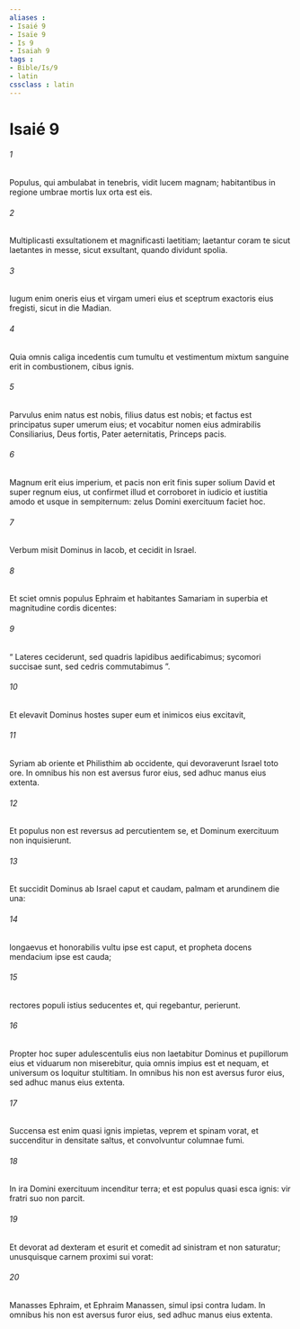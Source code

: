 ```yaml
---
aliases : 
- Isaié 9
- Isaïe 9
- Is 9
- Isaiah 9
tags : 
- Bible/Is/9
- latin
cssclass : latin
---
```


# Isaié 9

###### 1
Populus, qui ambulabat in tenebris, vidit lucem magnam; habitantibus in regione umbrae mortis lux orta est eis.
###### 2
Multiplicasti exsultationem et magnificasti laetitiam; laetantur coram te sicut laetantes in messe, sicut exsultant, quando dividunt spolia.
###### 3
Iugum enim oneris eius et virgam umeri eius et sceptrum exactoris eius fregisti, sicut in die Madian.
###### 4
Quia omnis caliga incedentis cum tumultu et vestimentum mixtum sanguine erit in combustionem, cibus ignis.
###### 5
Parvulus enim natus est nobis, filius datus est nobis; et factus est principatus super umerum eius; et vocabitur nomen eius admirabilis Consiliarius, Deus fortis, Pater aeternitatis, Princeps pacis.
###### 6
Magnum erit eius imperium, et pacis non erit finis super solium David et super regnum eius, ut confirmet illud et corroboret in iudicio et iustitia amodo et usque in sempiternum: zelus Domini exercituum faciet hoc.
###### 7
Verbum misit Dominus in Iacob, et cecidit in Israel.
###### 8
Et sciet omnis populus Ephraim et habitantes Samariam in superbia et magnitudine cordis dicentes:
###### 9
“ Lateres ceciderunt, sed quadris lapidibus aedificabimus; sycomori succisae sunt, sed cedris commutabimus ”.
###### 10
Et elevavit Dominus hostes super eum et inimicos eius excitavit,
###### 11
Syriam ab oriente et Philisthim ab occidente, qui devoraverunt Israel toto ore. In omnibus his non est aversus furor eius, sed adhuc manus eius extenta.
###### 12
Et populus non est reversus ad percutientem se, et Dominum exercituum non inquisierunt.
###### 13
Et succidit Dominus ab Israel caput et caudam, palmam et arundinem die una:
###### 14
longaevus et honorabilis vultu ipse est caput, et propheta docens mendacium ipse est cauda;
###### 15
rectores populi istius seducentes et, qui regebantur, perierunt.
###### 16
Propter hoc super adulescentulis eius non laetabitur Dominus et pupillorum eius et viduarum non miserebitur, quia omnis impius est et nequam, et universum os loquitur stultitiam. In omnibus his non est aversus furor eius, sed adhuc manus eius extenta.
###### 17
Succensa est enim quasi ignis impietas, veprem et spinam vorat, et succenditur in densitate saltus, et convolvuntur columnae fumi.
###### 18
In ira Domini exercituum incenditur terra; et est populus quasi esca ignis: vir fratri suo non parcit.
###### 19
Et devorat ad dexteram et esurit et comedit ad sinistram et non saturatur; unusquisque carnem proximi sui vorat:
###### 20
Manasses Ephraim, et Ephraim Manassen, simul ipsi contra Iudam. In omnibus his non est aversus furor eius, sed adhuc manus eius extenta.
